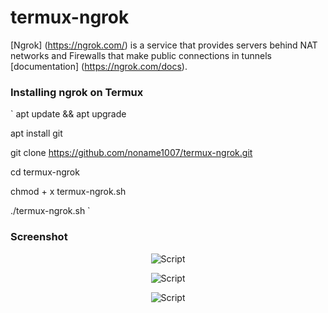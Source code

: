 # termux-ngrok
[Ngrok] (https://ngrok.com/) is a service that provides servers behind NAT networks and Firewalls that make public connections in tunnels [documentation] (https://ngrok.com/docs).

### Installing ngrok on Termux
`
apt update && apt upgrade

apt install git

git clone https://github.com/noname1007/termux-ngrok.git

cd termux-ngrok

chmod + x termux-ngrok.sh

./termux-ngrok.sh
`
### Screenshot

<p align = "center">
<img src = "https://i.imgur.com/86lzmIf.png" alt = "Script">
</p>

<p align = "center">
<img src = "https://i.imgur.com/sRb2y4P.png" alt = "Script">
</p>

<p align = "center">
<img src = "https://i.imgur.com/m80I9UB.png" alt = "Script">
</p>
